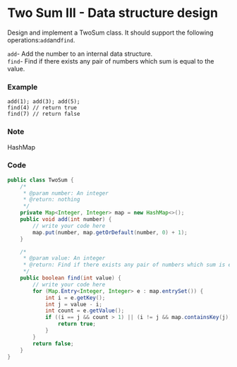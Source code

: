 # Two Sum III - Data structure design

Design and implement a TwoSum class. It should support the following operations:`add`and`find`.

`add`- Add the number to an internal data structure.  
`find`- Find if there exists any pair of numbers which sum is equal to the value.

### Example

```
add(1); add(3); add(5);
find(4) // return true
find(7) // return false
```

### Note

HashMap

### Code

```java
public class TwoSum {
    /*
     * @param number: An integer
     * @return: nothing
     */
    private Map<Integer, Integer> map = new HashMap<>();
    public void add(int number) {
        // write your code here
        map.put(number, map.getOrDefault(number, 0) + 1);
    }

    /*
     * @param value: An integer
     * @return: Find if there exists any pair of numbers which sum is equal to the value.
     */
    public boolean find(int value) {
        // write your code here
        for (Map.Entry<Integer, Integer> e : map.entrySet()) {
            int i = e.getKey();
            int j = value - i;
            int count = e.getValue();
            if ((i == j && count > 1) || (i != j && map.containsKey(j)) ) {
                return true;
            }
        }
        return false;
    }
}
```



